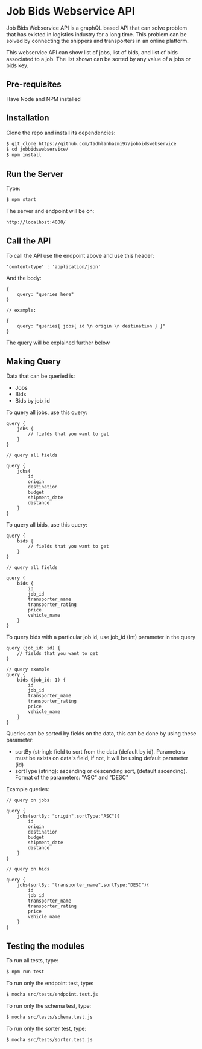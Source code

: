 Job Bids Webservice API
===============
Job Bids Webservice API is a graphQL based API that can solve problem that has existed in logistics industry for a long time. This problem can be solved by connecting the shippers and transporters in an online platform.

This webservice API can show list of jobs, list of bids, and list of bids associated to a job. The list shown can be sorted by any value of a jobs or bids key.

Pre-requisites
--------------
Have Node and NPM installed

Installation
--------------
Clone the repo and install its dependencies:
```sh
$ git clone https://github.com/fadhlanhazmi97/jobbidswebservice
$ cd jobbidswebservice/
$ npm install
``` 

Run the Server
---------------
Type:
```sh
$ npm start
```

The server and endpoint will be on:
```sh
http://localhost:4000/
```


Call the API
---------------
To call the API use the endpoint above and use this header:
```
'content-type' : 'application/json'
```
And the body:
```
{
    query: "queries here"
}

// example:

{
    query: "queries{ jobs{ id \n origin \n destination } }"
}
```
The query will be explained further below

Making Query
---------------
Data that can be queried is:
- Jobs
- Bids
- Bids by job_id

To query all jobs, use this query:
```
query {
    jobs {
        // fields that you want to get
    }
}

// query all fields

query {
    jobs{
        id
        origin
        destination
        budget
        shipment_date
        distance
    }
}
```
To query all bids, use this query:
```
query {
    bids {
        // fields that you want to get
    }
}

// query all fields

query {
    bids {
        id
        job_id
        transporter_name
        transporter_rating
        price
        vehicle_name
    }
}
```
To query bids with a particular job id, use job_id (Int) parameter in the query
```
query (job_id: id) {
    // fields that you want to get
}

// query example
query {
    bids (job_id: 1) {
        id
        job_id
        transporter_name
        transporter_rating
        price
        vehicle_name
    }
}
```

Queries can be sorted by fields on the data, this can be done by using these parameter:
- sortBy (string): field to sort from the data (default by id). Parameters must be exists on data's field, if not, it will be using default parameter (id)
- sortType (string): ascending or descending sort, (default ascending). Format of the parameters: "ASC" and "DESC"

Example queries:
```
// query on jobs

query {
    jobs(sortBy: "origin",sortType:"ASC"){
        id
        origin
        destination
        budget
        shipment_date
        distance
    }
}

// query on bids

query {
    jobs(sortBy: "transporter_name",sortType:"DESC"){
        id
        job_id
        transporter_name
        transporter_rating
        price
        vehicle_name
    }
}
```
Testing the modules
---------------
To run all tests, type:
```sh
$ npm run test
```

To run only the endpoint test, type:
```sh
$ mocha src/tests/endpoint.test.js
```

To run only the schema test, type:
```sh
$ mocha src/tests/schema.test.js
```

To run only the sorter test, type:
```sh
$ mocha src/tests/sorter.test.js
```